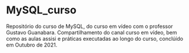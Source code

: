 # MySQL_curso
Repositório do curso de MySQL, do curso em vídeo com o professor Gustavo Guanabara.
Compartilhamento do canal curso em vídeo, bem como as aulas assisi e práticas executadas ao longo do curso, conclúído em Outubro de 2021.
